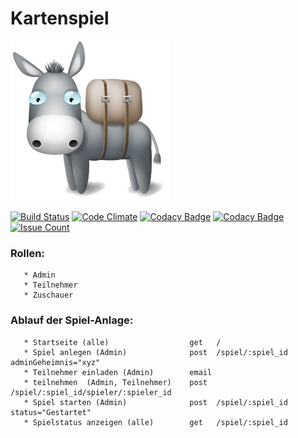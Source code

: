 Kartenspiel
===
[![Esel](https://github.com/rasenderhase/iljig/blob/master/public/images/icon.png?raw=true)](https://github.com/rasenderhase/iljig)

[![Build Status](https://img.shields.io/travis/rasenderhase/iljig.svg)](https://travis-ci.org/rasenderhase/iljig)
[![Code Climate](https://img.shields.io/codeclimate/github/rasenderhase/iljig.svg)](https://codeclimate.com/github/rasenderhase/iljig)
[![Codacy Badge](https://api.codacy.com/project/badge/grade/b0f1bbb63acc4672a2870e203df4c232)](https://www.codacy.com/app/andreas-knees/iljig)
[![Codacy Badge](https://api.codacy.com/project/badge/coverage/b0f1bbb63acc4672a2870e203df4c232)](https://www.codacy.com/app/andreas-knees/iljig)
[![Issue Count](https://codeclimate.com/github/rasenderhase/iljig/badges/issue_count.svg)](https://codeclimate.com/github/rasenderhase/iljig/issues)

### Rollen:
       * Admin
       * Teilnehmer
       * Zuschauer

### Ablauf der Spiel-Anlage:

       * Startseite (alle)                  get   /
       * Spiel anlegen (Admin)              post  /spiel/:spiel_id adminGeheimnis="xyz"
       * Teilnehmer einladen (Admin)        email
       * teilnehmen  (Admin, Teilnehmer)    post  /spiel/:spiel_id/spieler/:spieler_id
       * Spiel starten (Admin)              post  /spiel/:spiel_id status="Gestartet"
       * Spielstatus anzeigen (alle)        get   /spiel/:spiel_id
